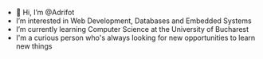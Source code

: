 - 👋 Hi, I’m @Adrifot
- I’m interested in Web Development, Databases and Embedded Systems
- I’m currently learning Computer Science at the University of Bucharest
- I'm a curious person who's always looking for new opportunities to learn new things

